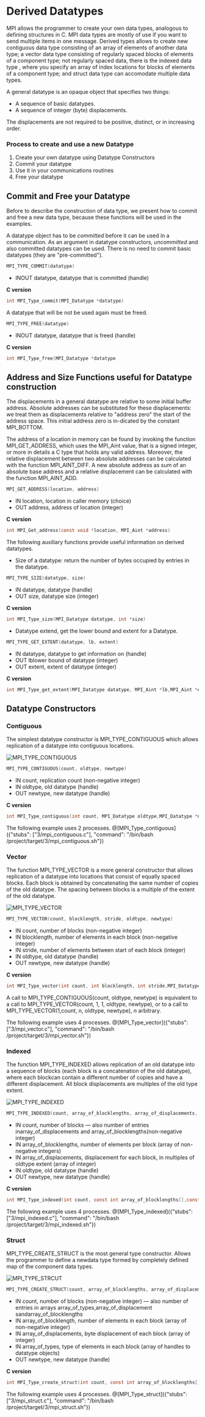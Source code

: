 # Derived Datatypes

MPI allows the programmer to create your own data types,  analogous to defining structures in C. MPI data types are mostly of use if you want to send multiple items in one message. Derived types allows to create new contiguous data type consisting of an array of elements of another data type;  a vector data type consisting of regularly spaced blocks of elements of a component type; not regularly spaced data, there is the indexed data type , where you specify an array of index locations for blocks of elements of a component type; and struct data type can accomodate multiple data types. 

A general datatype is an opaque object that specifies two things:
- A sequence of basic datatypes.
- A sequence of integer (byte) displacements.

The  displacements  are  not  required  to  be  positive,  distinct,  or  in  increasing  order.

### Process to create and use a new Datatype

1. Create your own datatype using Datatype Constructors
2. Commit your datatype 
3. Use it in your communications routines
4. Free your datatype

## Commit and Free your Datatype

Before to describe the construction of data type, we present how to commit and free a new data type, because these functions will be used in the examples.

A datatype object has to be _committed_ before it can be used in a communication.  As an argument in datatype constructors, _uncommitted_ and also committed datatypes can be used.  There is no need to commit basic datatypes (they are "pre-committed").

```c
MPI_TYPE_COMMIT(datatype)
```
- INOUT datatype, datatype that is committed (handle)

**C version**
```c
int MPI_Type_commit(MPI_Datatype *datatype)
```

A datatype that will be not be used again must be freed.

```c
MPI_TYPE_FREE(datatype)
```
- INOUT datatype, datatype that is freed (handle)

**C version**
```c
int MPI_Type_free(MPI_Datatype *datatype
```

## Address and Size Functions useful for Datatype construction

The displacements in a general datatype are relative to some initial buffer address. Absolute addresses can be substituted for these displacements: we treat them as displacements relative to "address zero"  the start of the address space. This initial address zero is in-dicated by the constant MPI\_BOTTOM. 

The address of a location in memory can be found by invoking the function MPI\_GET\_ADDRESS, which uses the MPI\_Aint value, that is a signed  integer, or more in details a C type that holds any valid address.  Moreover, the relative  displacement between  two  absolute  addresses  can be  calculated  with  the  function MPI\_AINT\_DIFF.  A  new  absolute  address  as  sum  of  an absolute base address and a relative displacement can be calculated with the function MPI\_AINT\_ADD.  

```c
MPI_GET_ADDRESS(location, address)
```
- IN location, location in caller memory (choice)
- OUT address, address of location (integer)

**C version**
```c
int MPI_Get_address(const void *location, MPI_Aint *address)
```
The following auxiliary functions provide useful information on derived datatypes.

- Size of a datatype: return the number of bytes occupied by entries in the datatype.

```c
MPI_TYPE_SIZE(datatype, size)
```
- IN datatype, datatype (handle)
- OUT size, datatype size (integer)

**C version**
```c
int MPI_Type_size(MPI_Datatype datatype, int *size)
```
- Datatype extend, get the lower bound and extent for a Datatype.

```c
MPI_TYPE_GET_EXTENT(datatype, lb, extent)
```
- IN datatype, datatype to get information on (handle)
- OUT lblower bound of datatype (integer)
- OUT extent, extent of datatype (integer)

**C version**
```c
int MPI_Type_get_extent(MPI_Datatype datatype, MPI_Aint *lb,MPI_Aint *extent)
```

## Datatype Constructors

### Contiguous
The simplest datatype constructor is MPI\_TYPE\_CONTIGUOUS which allows replication of a datatype into contiguous locations.

![MPI_TYPE_CONTIGUOUS](/img/data-contiguous.jpeg)
```c
MPI_TYPE_CONTIGUOUS(count, oldtype, newtype)
```
- IN count, replication count (non-negative integer)
- IN oldtype, old datatype (handle)
- OUT newtype, new datatype (handle)

**C version**
```c
int MPI_Type_contiguous(int count, MPI_Datatype oldtype,MPI_Datatype *newtype)
```
The following example uses 2 processes.
@[MPI_Type_contiguous]({"stubs": ["3/mpi_contiguous.c"], "command": "/bin/bash /project/target/3/mpi_contiguous.sh"})

### Vector
The function MPI\_TYPE\_VECTOR is a more general constructor that allows replication  of  a  datatype  into  locations  that  consist  of  equally  spaced  blocks.   Each  block  is obtained  by  concatenating  the  same  number  of  copies  of  the  old  datatype.   The  spacing between blocks is a multiple of the extent of the old datatype.


![MPI_TYPE_VECTOR](/img/data-vector.jpeg)

```c
MPI_TYPE_VECTOR(count, blocklength, stride, oldtype, newtype)
```
- IN count, number of blocks (non-negative integer)
- IN blocklength, number of elements in each block (non-negative integer)
- IN stride, number of elements between start of each block (integer)
- IN oldtype, old datatype (handle)
- OUT newtype, new datatype (handle)

**C version**
```c
int MPI_Type_vector(int count, int blocklength, int stride,MPI_Datatype oldtype, MPI_Datatype *newtype)
```

A call to MPI\_TYPE\_CONTIGUOUS(count, oldtype, newtype) is equivalent to a call to MPI\_TYPE\_VECTOR(count, 1, 1, oldtype, newtype), or to a call to MPI\_TYPE\_VECTOR(1,count, n, oldtype, newtype), _n_ arbitrary.

The following example uses 4 processes.
@[MPI_Type_vector]({"stubs": ["3/mpi_vector.c"], "command": "/bin/bash /project/target/3/mpi_vector.sh"})

### Indexed
The function MPI\_TYPE\_INDEXED allows replication of an old datatype into a sequence of blocks (each block is a concatenation of the old datatype), where each blockcan  contain  a  different  number  of  copies  and  have  a  different  displacement.   All  block displacements are multiples of the old type extent.


![MPI_TYPE_INDEXED](/img/data-indexed.jpeg)

```c
MPI_TYPE_INDEXED(count, array_of_blocklengths, array_of_displacements, oldtype,newtype)
```
- IN count, number of blocks — also number of entries inarray_of_displacements and array_of_blocklengths(non-negative integer)
- IN array_of_blocklengths, number of elements per block (array of non-negative integers)
- IN array_of_displacements, displacement  for  each  block,  in  multiples  of oldtype extent (array of integer)
- IN oldtype, old datatype (handle)
- OUT newtype, new datatype (handle)

**C version**
```c
int MPI_Type_indexed(int count, const int array_of_blocklengths[],const int array_of_displacements[], MPI_Datatype oldtype,MPI_Datatype *newtype)
```

The following example uses 4 processes.
@[MPI_Type_indexed]({"stubs": ["3/mpi_indexed.c"], "command": "/bin/bash /project/target/3/mpi_indexed.sh"})


### Struct
MPI\_TYPE\_CREATE\_STRUCT is  the  most  general  type  constructor. Allows the programmer to define a newdata type formed by completely defined map of the component data types.


![MPI_TYPE_STRCUT](/img/data-struct.jpeg)

```c
MPI_TYPE_CREATE_STRUCT(count, array_of_blocklengths, array_of_displacements, array_of_types, newtype)
```
- IN count, number of blocks (non-negative integer) — also number  of  entries  in  arrays array_of_types,array_of_displacement sandarray_of_blocklengths 
- IN array_of_blocklength, number of elements in each block (array of non-negative integer)
- IN array_of_displacements, byte displacement of each block (array of integer)
- IN array_of_types, type  of  elements  in  each  block  (array  of  handles  to datatype objects)
- OUT newtype, new datatype (handle)

**C version**
```c
int MPI_Type_create_struct(int count, const int array_of_blocklengths[],const MPI_Aint array_of_displacements[],const MPI_Datatype array_of_types[], MPI_Datatype *newtype
```

The following example uses 4 processes.
@[MPI_Type_struct]({"stubs": ["3/mpi_struct.c"], "command": "/bin/bash /project/target/3/mpi_struct.sh"})





